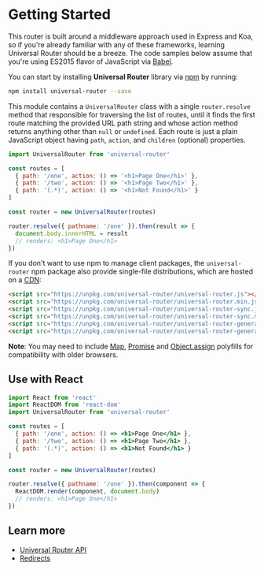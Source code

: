 # Getting Started

This router is built around a middleware approach used in Express and Koa, so if you're already
familiar with any of these frameworks, learning Universal Router should be a breeze. The code
samples below assume that you're using ES2015 flavor of JavaScript via [Babel](http://babeljs.io/).

You can start by installing **Universal Router** library via [npm](https://www.npmjs.com/package/universal-router)
by running:

```sh
npm install universal-router --save
```

This module contains a `UniversalRouter` class with a single `router.resolve` method that responsible for traversing
the list of routes, until it finds the first route matching the provided URL path string and whose action method
returns anything other than `null` or `undefined`. Each route is just a plain JavaScript object having `path`,
`action`, and `children` (optional) properties.

```js
import UniversalRouter from 'universal-router'

const routes = [
  { path: '/one', action: () => '<h1>Page One</h1>' },
  { path: '/two', action: () => '<h1>Page Two</h1>' },
  { path: '(.*)', action: () => '<h1>Not Found</h1>' }
]

const router = new UniversalRouter(routes)

router.resolve({ pathname: '/one' }).then(result => {
  document.body.innerHTML = result
  // renders: <h1>Page One</h1>
})
```

If you don't want to use npm to manage client packages, the `universal-router` npm package
also provide single-file distributions, which are hosted on a [CDN](https://unpkg.com/):

```html
<script src="https://unpkg.com/universal-router/universal-router.js"></script>
<script src="https://unpkg.com/universal-router/universal-router.min.js"></script>
<script src="https://unpkg.com/universal-router/universal-router-sync.js"></script>
<script src="https://unpkg.com/universal-router/universal-router-sync.min.js"></script>
<script src="https://unpkg.com/universal-router/universal-router-generate-urls.js"></script>
<script src="https://unpkg.com/universal-router/universal-router-generate-urls.min.js"></script>
```

**Note**: You may need to include
[Map](https://developer.mozilla.org/en-US/docs/Web/JavaScript/Reference/Global_Objects/Map),
[Promise](https://developer.mozilla.org/en-US/docs/Web/JavaScript/Reference/Global_Objects/Promise) and
[Object.assign](https://developer.mozilla.org/en-US/docs/Web/JavaScript/Reference/Global_Objects/Object/assign)
polyfills for compatibility with older browsers.

## Use with React

```jsx
import React from 'react'
import ReactDOM from 'react-dom'
import UniversalRouter from 'universal-router'

const routes = [
  { path: '/one', action: () => <h1>Page One</h1> },
  { path: '/two', action: () => <h1>Page Two</h1> },
  { path: '(.*)', action: () => <h1>Not Found</h1> }
]

const router = new UniversalRouter(routes)

router.resolve({ pathname: '/one' }).then(component => {
  ReactDOM.render(component, document.body)
  // renders: <h1>Page One</h1>
})
```

## Learn more

* [Universal Router API](https://github.com/kriasoft/universal-router/blob/master/docs/api.md)
* [Redirects](https://github.com/kriasoft/universal-router/blob/master/docs/redirects.md)
